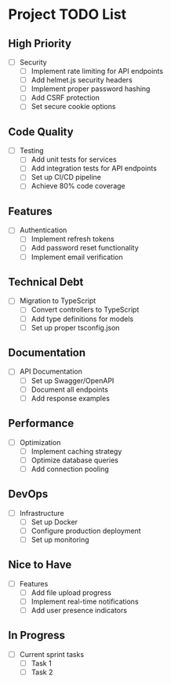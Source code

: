 # Project TODO List

## High Priority

- [ ] Security
  - [ ] Implement rate limiting for API endpoints
  - [ ] Add helmet.js security headers
  - [ ] Implement proper password hashing
  - [ ] Add CSRF protection
  - [ ] Set secure cookie options

## Code Quality

- [ ] Testing
  - [ ] Add unit tests for services
  - [ ] Add integration tests for API endpoints
  - [ ] Set up CI/CD pipeline
  - [ ] Achieve 80% code coverage

## Features

- [ ] Authentication
  - [ ] Implement refresh tokens
  - [ ] Add password reset functionality
  - [ ] Implement email verification

## Technical Debt

- [ ] Migration to TypeScript
  - [ ] Convert controllers to TypeScript
  - [ ] Add type definitions for models
  - [ ] Set up proper tsconfig.json

## Documentation

- [ ] API Documentation
  - [ ] Set up Swagger/OpenAPI
  - [ ] Document all endpoints
  - [ ] Add response examples

## Performance

- [ ] Optimization
  - [ ] Implement caching strategy
  - [ ] Optimize database queries
  - [ ] Add connection pooling

## DevOps

- [ ] Infrastructure
  - [ ] Set up Docker
  - [ ] Configure production deployment
  - [ ] Set up monitoring

## Nice to Have

- [ ] Features
  - [ ] Add file upload progress
  - [ ] Implement real-time notifications
  - [ ] Add user presence indicators

## In Progress

- [ ] Current sprint tasks
  - [ ] Task 1
  - [ ] Task 2
